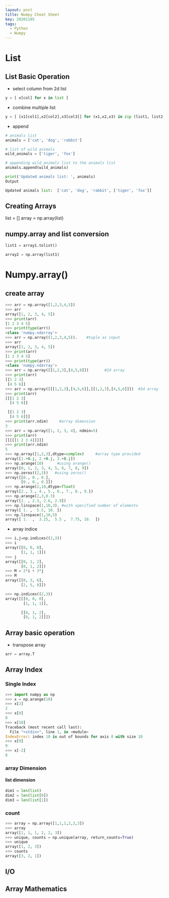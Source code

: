 ```yaml
---
layout: post
title: Numpy Cheat Sheet
key: 20201105
tags:
  - Python
  - Numpy
---
```


# List

## List Basic Operation

* select column from 2d list
```python
y = [ x[col] for x in list ]
```
* combine multiple list

```python
y = [ [x1[col1],x2[col2],x3[col3]] for (x1,x2,x3) in zip (list1, list2, list3)]
```

* append
```python
# animals list
animals = ['cat', 'dog', 'rabbit']

# list of wild animals
wild_animals = ['tiger', 'fox']

# appending wild_animals list to the animals list
animals.append(wild_animals)

print('Updated animals list: ', animals)
Output
```
```python
Updated animals list:  ['cat', 'dog', 'rabbit', ['tiger', 'fox']]
```


## Creating Arrays

list = []
array = np.array(list)

## numpy.array and list conversion

```python
list1 = array1.tolist()

array2 = np.array(list1)
```

<!--more-->
# Numpy.array()

## create array

```python
>>> arr = np.array([1,2,3,4,5])
>>> arr
array([1, 2, 3, 4, 5])
>>> print(arr)
[1 2 3 4 5]
>>> print(type(arr))
<class 'numpy.ndarray'>
>>> arr = np.array((1,2,3,4,5)).    #tuple as input
>>> arr
array([1, 2, 3, 4, 5])
>>> print(arr)
[1 2 3 4 5]
>>> print(type(arr))
<class 'numpy.ndarray'>
>>> arr = np.array([[1,2,3],[4,5,6]])       #2d array
>>> print(arr)
[[1 2 3]
 [4 5 6]]
>>> arr = np.array([[[1,2,3],[4,5,6]],[[1,2,3],[4,5,6]]])  #3d array
>>> print(arr)
[[[1 2 3]
  [4 5 6]]

 [[1 2 3]
  [4 5 6]]]
>>> print(arr.ndim)     #array dimension
3
>>> arr = np.array([1, 2, 3, 4], ndmin=5)
>>> print(arr)
[[[[[1 2 3 4]]]]]
>>> print(arr.ndim)
5
>>> np.array([1,2,3],dtype=complex)     #array type provided
array([1.+0.j, 2.+0.j, 3.+0.j])
>>> np.arange(10)      #using arange()
array([0, 1, 2, 3, 4, 5, 6, 7, 8, 9])
>>> np.zeros((2,3))   #using zeros()
array([[0., 0., 0.],
       [0., 0., 0.]])
>>> np.arange(2,10,dtype=float)
array([2., 3., 4., 5., 6., 7., 8., 9.])
>>> np.arange(2,3,0.3)
array([2. , 2.3, 2.6, 2.9])
>>> np.linspace(1,10,3). #with specified number of elements
array([ 1. ,  5.5, 10. ])
>>> np.linspace(1,10,5)
array([ 1.  ,  3.25,  5.5 ,  7.75, 10.  ])
```

* array indice
```python
>>> i,j=np.indices((2,3))
>>> i
array([[0, 0, 0],
       [1, 1, 1]])
>>> j
array([[0, 1, 2],
       [0, 1, 2]])
>>> M = 2*i + 3*j
>>> M
array([[0, 3, 6],
       [2, 5, 8]])

>>> np.indices((2,3))
array([[[0, 0, 0],
        [1, 1, 1]],

       [[0, 1, 2],
        [0, 1, 2]]])
```

## Array basic operation

* transpose array
```python 
arr = array.T
```

## Array Index

### Single Index
```python
>>> import numpy as np
>>> x = np.arange(10)
>>> x[2]
2
>>> x[0]
0
>>> x[10]
Traceback (most recent call last):
  File "<stdin>", line 1, in <module>
IndexError: index 10 is out of bounds for axis 0 with size 10
>>> x[9]
9
>>> x[-2]
8
```


### array Dimension

#### list dimension
```python
dim1 = len(list)
dim2 = len(list[0])
dim3 = len(list[1])
```

### count

```python
>>> array = np.array([1,1,1,2,2,3])
>>> array
array([1, 1, 1, 2, 2, 3])
>>> unique, counts = np.unique(array, return_counts=True)
>>> unique
array([1, 2, 3])
>>> counts
array([3, 2, 1])
```



## I/O


## Array Mathematics


